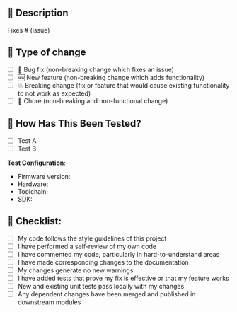 ## 🎉 Description

<!--
Please include a summary of the change and which issue is fixed. Please also include relevant motivation and context. List any dependencies that are required for this change.
-->

Fixes # (issue)

## 🚀 Type of change

<!-- Please delete options that are not relevant. -->

- [ ] 🐛 Bug fix (non-breaking change which fixes an issue)
- [ ] 🆕 New feature (non-breaking change which adds functionality)
- [ ] 💥 Breaking change (fix or feature that would cause existing functionality to not work as expected)
- [ ] 🧹 Chore (non-breaking and non-functional change)

## 🧪 How Has This Been Tested?

<!--
Please describe the tests that you ran to verify your changes. Provide instructions so we can reproduce. Please also list any relevant details for your test configuration 
-->

- [ ] Test A
- [ ] Test B

**Test Configuration**:
* Firmware version:
* Hardware:
* Toolchain:
* SDK:

## 🧾 Checklist:

- [ ] My code follows the style guidelines of this project
- [ ] I have performed a self-review of my own code
- [ ] I have commented my code, particularly in hard-to-understand areas
- [ ] I have made corresponding changes to the documentation
- [ ] My changes generate no new warnings
- [ ] I have added tests that prove my fix is effective or that my feature works
- [ ] New and existing unit tests pass locally with my changes
- [ ] Any dependent changes have been merged and published in downstream modules

